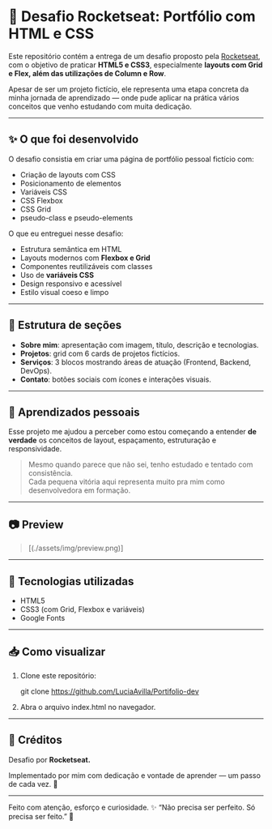 # 🚀 Desafio Rocketseat: Portfólio com HTML e CSS

Este repositório contém a entrega de um desafio proposto pela [Rocketseat](https://www.rocketseat.com.br/), com o objetivo de praticar **HTML5 e CSS3**, especialmente **layouts com Grid e Flex, além das utilizações de Column e Row**.

Apesar de ser um projeto fictício, ele representa uma etapa concreta da minha jornada de aprendizado — onde pude aplicar na prática vários conceitos que venho estudando com muita dedicação.

---

## ✨ O que foi desenvolvido

O desafio consistia em criar uma página de portfólio pessoal fictício com:

- Criação de layouts com CSS
- Posicionamento de elementos
- Variáveis CSS
- CSS Flexbox
- CSS Grid
- pseudo-class e pseudo-elements

O que eu entreguei nesse desafio:

- Estrutura semântica em HTML
- Layouts modernos com **Flexbox e Grid**
- Componentes reutilizáveis com classes
- Uso de **variáveis CSS**
- Design responsivo e acessível
- Estilo visual coeso e limpo

---

## 📁 Estrutura de seções

- **Sobre mim**: apresentação com imagem, título, descrição e tecnologias.
- **Projetos**: grid com 6 cards de projetos fictícios.
- **Serviços**: 3 blocos mostrando áreas de atuação (Frontend, Backend, DevOps).
- **Contato**: botões sociais com ícones e interações visuais.

---

## 🧠 Aprendizados pessoais

Esse projeto me ajudou a perceber como estou começando a entender **de verdade** os conceitos de layout, espaçamento, estruturação e responsividade.

> Mesmo quando parece que não sei, tenho estudado e tentado com consistência.  
> Cada pequena vitória aqui representa muito pra mim como desenvolvedora em formação.

---

## 📷 Preview

>[(./assets/img/preview.png)]

---

## 🔧 Tecnologias utilizadas

- HTML5
- CSS3 (com Grid, Flexbox e variáveis)
- Google Fonts

---

## 📥 Como visualizar

1. Clone este repositório:

   git clone https://github.com/LuciaAvilla/Portifolio-dev

2. Abra o arquivo index.html no navegador.

---

## 🤝 Créditos

Desafio por **Rocketseat.**

Implementado por mim com dedicação e vontade de aprender — um passo de cada vez. 💜

---

Feito com atenção, esforço e curiosidade.
✨ “Não precisa ser perfeito. Só precisa ser feito.” 🚀

